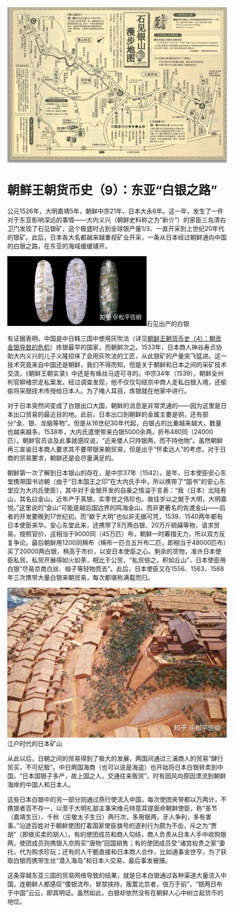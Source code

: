 <img src="images/9.1.jpg"/>

<h1>朝鲜王朝货币史（9）：东亚“白银之路”</h1>

公元1526年，大明嘉靖5年，朝鲜中宗21年，日本大永6年。这一年，发生了一件对于东亚影响深远的事情——大内义兴（朝鲜史料称之为“新介”）的家臣三岛清右卫门发现了石见银矿，这个极盛时占到全球银产量1/3、一直开采到上世纪20年代的银矿。此后，日本各大名都越来越重视矿业开采，一条从日本经过朝鲜通向中国的白银之路，在东亚的海域缓缓铺开。

<img src="images/9.2.jpg"/>石见出产的白银

有证据表明，中国是中日韩三国中使用灰吹法（详见<a href="朝鲜王朝货币史（4）：朝贡金银导致的危机.md">朝鲜王朝货币史（4）：朝贡金银导致的危机</a>）炼银最早的国家，而朝鲜次之。1533年，日本商人神谷寿贞协助大内义兴的儿子义隆招徕了会用灰吹法的工匠，从此银矿的产量突飞猛进。这一技术究竟来自中国还是朝鲜，我们不得而知，但是关于朝鲜和日本之间的采矿技术交流，《朝鲜王朝实录》中还是有蛛丝马迹可寻的。中宗34年（1539），朝鲜全州判官柳绪宗走私案发。经过调查发现，他不仅仅勾结京中商人走私白银入境，还偷偷将采银技术传授给日本人。为了掩人耳目，炼银就在他家中进行。

对于日本突然间变成了白银出口大国，朝鲜的消息是非常灵通的——因为这里是日本出口贸易的最近目的地。此前，日本出口到朝鲜的金属主要是铜，还有部分“金、银、龙脑等物”。但是从16世纪30年代起，白银占的比重越来越大，数量也越来越多。1538年，大内氏遣使带来白银5000余两，折布480同（24000匹）。朝鲜官员谈及此事就感叹说，“近来倭人只持银两，而不持他物”。虽然朝鲜再三宣谕日本商人要求其不要带银来朝贸易，但是出于“怀柔远人”的考虑，对于日商的贸易要求，朝鲜还是会尽量满足的。

朝鲜第一次了解到日本银山的存在，是中宗37年（1542）。是年，日本使臣安心东堂携带国书访朝（由于“日本国王之印”在大内氏手中，所以携带了“国书”的安心东堂应为大内氏使臣），其中对于金银开发的自豪之情溢于言表：“我（日本）北陆有山，其名曰金山，近年产于真银，实季世之伟珍也。故往岁以之献于大明，大明嘉悦。”这里说的“金山”可能是越后国边界的鸣海金山，而非更著名的佐渡金山——后者的开发要晚到17世纪初。而“献于大明”也似非无据可凭，1539、1540两年都有日本使臣来华。安心东堂此来，还携带了8万两白银、20万斤硫磺等物，请求贸易。按照官价，这相当于9000同（45万匹）布，朝鲜一时筹措无力，所以双方反复争论。最后朝鲜用1200同棉布（棉布一匹合五升布二匹，即相当于48000匹布）买了20000两白银，稍高于市价，以安日本使臣之心。剩余的货物，准许日本使臣私贸。私贸开展得如火如荼，相比于公贸，“私贸倍之，积如丘山”，日本使臣用白银“尽易京商白丝、缎子等轻物而去”。此后，日本使臣又在1556、1563、1568年三次携带大量白银来朝贸易，每次都堪称满载而归。

<img src="images/9.3.jpg"/>江户时代的日本矿山

从此以后，日朝之间的贸易得到了极大的发展，两国间通过三浦商人的贸易“肆行贸买，不可纪极”。中日两国海商（也可以说是海盗）也开始将日本白银转卖到中国，“日本国银子多产，故上国之人，交通往来贩贸”，时有因风向原因漂流到朝鲜海岸的中国人和日本人。

这些日本白银中的另一部分则通过燕行使流入中国，每次使团夹带都以万两计，不携银者百不存一，以至于大明礼部主事宋维元特意耳提面命朝鲜使臣，称“圣节（嘉靖生日）、千秋（庄敬太子生日）两行次，多用银两，牙人争利，多有害事。”沿途百姓对于朝鲜使团打着国家使臣旗号的逐利行为颇为不齿，斥之为“贾胡”（即做买卖的胡人）。有的使团成员和商人勾结，商人负责从日本人手中收购银两，使团成员则携银入京购买“唐物”回国销售；有的使团成员受“诸宫权贵之家”委托，代为购求珍玩；还有的人干脆直接和日本商人合作，比如通事金世亨，为了获取白银而携带生丝“潜入海岛”和日本人交易，最后事发被捕。

这条穿越东亚三国的贸易网络导致的结果，就是日本白银通过各种渠道大量流入中国，连朝鲜人都感叹“倭银流布，冒禁挟持，贩鬻北京者，倍万于前”，“银两日布于中国”云云，即其明证。虽然如此，白银却依然没有在朝鲜人心中树立起货币的地位。
